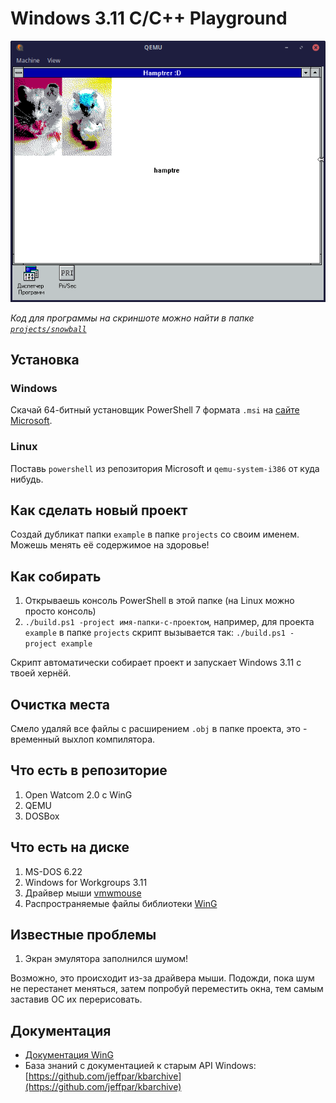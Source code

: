 # Windows 3.11 C/C++ Playground

![Мои хомячки Семечка и Снежок](docs/screenshot.png)

*Код для программы на скриншоте можно найти в папке [`projects/snowball`](./projects/snowball)*

## Установка

### Windows

Скачай 64-битный установщик PowerShell 7 формата `.msi` на [сайте Microsoft](https://docs.microsoft.com/en-us/powershell/scripting/install/installing-powershell-on-windows?view=powershell-7.2#msi).

### Linux

Поставь `powershell` из репозитория Microsoft и `qemu-system-i386` от куда нибудь.

## Как сделать новый проект

Создай дубликат папки `example` в папке `projects` со своим именем. Можешь менять её содержимое на здоровье!

## Как собирать

 1. Открываешь консоль PowerShell в этой папке (на Linux можно просто консоль)
 2. `./build.ps1 -project имя-папки-с-проектом`, например, для проекта `example` в папке `projects` скрипт вызывается так: `./build.ps1 -project example`

Скрипт автоматически собирает проект и запускает Windows 3.11 с твоей хернёй.

## Очистка места

Смело удаляй все файлы с расширением `.obj` в папке проекта, это - временный выхлоп компилятора.

## Что есть в репозиторие

 1. Open Watcom 2.0 с WinG
 2. QEMU
 3. DOSBox

## Что есть на диске

 1. MS-DOS 6.22
 2. Windows for Workgroups 3.11
 3. Драйвер мыши [vmwmouse](https://github.com/NattyNarwhal/vmwmouse)
 4. Распространяемые файлы библиотеки [WinG](https://en.wikipedia.org/wiki/WinG)

## Известные проблемы

 1. Экран эмулятора заполнился шумом!

Возможно, это происходит из-за драйвера мыши. Подожди, пока шум не перестанет меняться, затем попробуй переместить окна, тем самым заставив ОС их перерисовать.

## Документация

 * [Документация WinG](https://rndtrash.github.io/windows-3.11-c-playground/docs/wing/index.htm)
 * База знаний с документацией к старым API Windows: [https://github.com/jeffpar/kbarchive](https://github.com/jeffpar/kbarchive)
